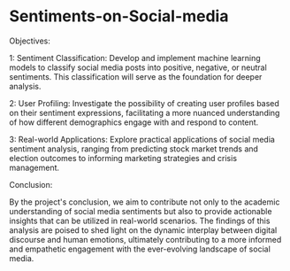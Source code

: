 # Sentiments-on-Social-media

Objectives:

1: Sentiment Classification: Develop and implement machine learning models to classify social media posts into positive, negative, or neutral sentiments. This classification will serve as the foundation for deeper analysis.

2: User Profiling: Investigate the possibility of creating user profiles based on their sentiment expressions, facilitating a more nuanced understanding of how different demographics engage with and respond to content.

3: Real-world Applications: Explore practical applications of social media sentiment analysis, ranging from predicting stock market trends and election outcomes to informing marketing strategies and crisis management.

Conclusion:

By the project's conclusion, we aim to contribute not only to the academic understanding of social media sentiments but also to provide actionable insights that can be utilized in real-world scenarios. The findings of this analysis are poised to shed light on the dynamic interplay between digital discourse and human emotions, ultimately contributing to a more informed and empathetic engagement with the ever-evolving landscape of social media.
